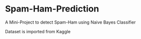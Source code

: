 # Spam-Ham-Prediction
A Mini-Project to detect Spam-Ham using Naive Bayes Classifier

Dataset is imported from Kaggle
